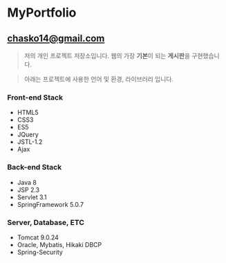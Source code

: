 # MyPortfolio


## chasko14@gmail.com
> 저의 개인 프로젝트 저장소입니다.
> 웹의 가장 **기본**이 되는 **게시판**을 구현했습니다.

> 아래는 프로젝트에 사용한 언어 및 환경, 라이브러리 입니다.
### Front-end Stack
<ul>
  <li>HTML5</li>
  <li>CSS3</li>
  <li>ES5</li>
  <li>JQuery</li>
  <li>JSTL-1.2</li>
  <li>Ajax</li>
</ul>  


### Back-end Stack
<ul>
  <li>Java 8</li>
  <li>JSP 2.3</li>
  <li>Servlet 3.1</li>
  <li>SpringFramework 5.0.7</li>
</ul>


### Server, Database, ETC
<ul>
  <li>Tomcat 9.0.24</li>
  <li>Oracle, Mybatis, Hikaki DBCP</li>
  <li>Spring-Security</li>
</ul>

